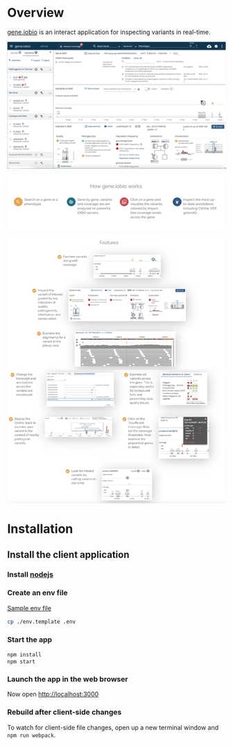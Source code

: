 # Overview

[gene.iobio](https://gene.iobio) is an interact application for inspecting variants in real-time.

 ![Screenshot of gene.iobio](./client/assets/images/github/screenshot.png)

 ![How it works](./client/assets/images/github/how-it-works.png)

 ![Features](./client/assets/images/github/features.png)

# Installation 

## Install the client application

### Install [nodejs](https://nodejs.org/en/download/)

### Create an env file 

[Sample env file](./.env.template)
```bash
cp ./env.template .env
```

### Start the app

```
npm install
npm start
```

### Launch the app in the web browser
Now open [http://localhost:3000](http://localhost:3000)


### Rebuild after client-side changes 
To watch for client-side file changes, open up a new terminal window and `npm run webpack`.

